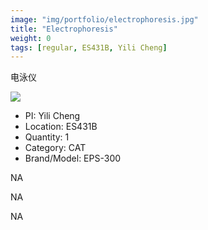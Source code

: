 ```yaml
---
image: "img/portfolio/electrophoresis.jpg"
title: "Electrophoresis"
weight: 0
tags: [regular, ES431B, Yili Cheng]
---
```


电泳仪

<!--more-->

![]("../../img/portfolio/electrophoresis.jpg")

- PI: Yili Cheng
- Location: ES431B
- Quantity: 1
- Category: CAT
- Brand/Model: EPS-300

NA

NA

NA
